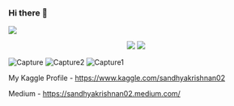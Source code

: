 ### Hi there 👋

![](https://komarev.com/ghpvc/?username=SandKrish&color=blueviolet)

<div id="header" align="center">
  
  <img src="https://media.giphy.com/media/nNOAPjUdo4mpZFkDf8/giphy.gif"/>
  <img src="https://media.giphy.com/media/xT9C25UNTwfZuk85WP/giphy-downsized-large.gif"/>
 </div>



![Capture](https://user-images.githubusercontent.com/66886190/185049122-a4407778-346a-48b6-84ee-53327cb9bc78.PNG)
![Capture2](https://user-images.githubusercontent.com/66886190/152692506-e1f12f7d-4c90-4bd2-a137-3e2fd63d1b41.PNG)
![Capture1](https://user-images.githubusercontent.com/66886190/152692510-39d09b31-6c50-4a5f-8748-a79c5234ade6.PNG)





My Kaggle Profile - https://www.kaggle.com/sandhyakrishnan02

Medium - https://sandhyakrishnan02.medium.com/









